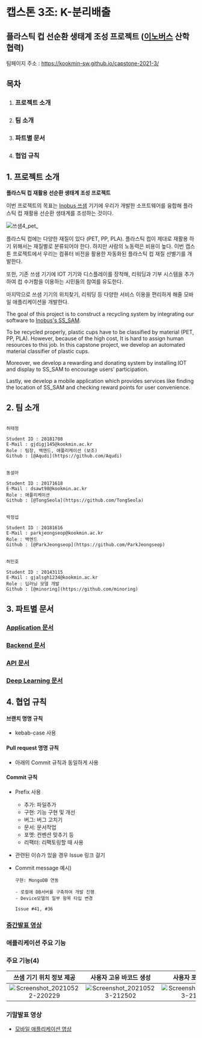 # 캡스톤 3조: K-분리배출
## 플라스틱 컵 선순환 생태계 조성 프로젝트 ([이노버스](https://www.inobus.co.kr/) 산학협력)

팀페이지 주소 : https://kookmin-sw.github.io/capstone-2021-3/ 

## 목차
1. ### 프로젝트 소개
2. ### 팀 소개
3. ### 파트별 문서
4. ### 협업 규칙


## 1. 프로젝트 소개

**플라스틱 컵 재활용 선순환 생태계 조성 프로젝트**

이번 프로젝트의 목표는 [Inobus 쓰샘](https://www.inobus.co.kr/story) 기기에 우리가 개발한 소프트웨어를 융합해 플라스틱 컵 재활용 선순환 생태계를 조성하는 것이다.

![쓰샘4_pet_](https://user-images.githubusercontent.com/41602422/119304871-e5bc9f80-bca2-11eb-93bd-9b648893d985.png)

플라스틱 컵에는 다양한 재질이 있다 (PET, PP, PLA). 플라스틱 컵이 제대로 재활용 하기 위해서는 재질별로 분류되어야 한다. 하지만 사람의 노동력은 비용이 높다. 이번 캡스톤 프로젝트에서 우리는 컴퓨터 비전을 활용한 자동화된 플라스틱 컵 재질 선별기를 개발한다.

또한, 기존 쓰샘 기기에 IOT 기기와 디스플레이를 장착해, 리워딩과 기부 시스템을 추가하여 컵 수거함을 이용하는 시민들의 참여를 유도한다.

마지막으로 쓰샘 기기의 위치찾기, 리워딩 등 다양한 서비스 이용을 편리하게 해줄 모바일 애플리케이션을 개발한다.

The goal of this project is to construct a recycling system by integrating our software to [Inobus's SS_SAM](https://www.inobus.co.kr/story).

To be recycled properly, plastic cups have to be classified by material (PET, PP, PLA). However, because of the high cost, It is hard to assign human resources to this job. In this capstone project, we develop an automated material classifier of plastic cups.

Moreover, we develop a rewarding and donating system by installing IOT and display to SS_SAM to encourage users’ participation.

Lastly, we develop a mobile application which provides services like finding the location of SS_SAM and checking reward points for user convenience.

## 2. 팀 소개

```

허태정

Student ID : 20181708
E-Mail : gjdigj145@kookmin.ac.kr
Role : 팀장, 백엔드, 애플리케이션 (보조)
Github : [@Aqudi](https://github.com/Aqudi)

```

```

동설아

Student ID : 20171618
E-Mail : dsawt98@kookmin.ac.kr
Role : 애플리케이션
Github : [@TongSeola](https://github.com/TongSeola)

```

```

박정섭

Student ID : 20181616
E-Mail : parkjeongseop@kookmin.ac.kr
Role : 백엔드
Github : [@ParkJeongseop](https://github.com/ParkJeongseop)

```

```

허민호

Student ID : 20143115
E-Mail : gjalsgh1234@kookmin.ac.kr
Role : 딥러닝 모델 개발
Github : [@minoring](https://github.com/minoring)

```

## 3. 파트별 문서

### [Application 문서](app/)

### [Backend 문서](backend/)

### [API 문서](https://kookmin-sw.github.io/capstone-2021-3/backend/docs.html)

### [Deep Learning 문서](deep_learning/)


## 4. 협업 규칙

#### 브랜치 명명 규칙

- kebab-case 사용

#### Pull request 명명 규칙

- 아래의 Commit 규칙과 동일하게 사용

#### Commit 규칙

- Prefix 사용
  - 추가: 파일추가
  - 구현: 기능 구현 및 개선
  - 버그: 버그 고치기
  - 문서: 문서작업
  - 포멧: 컨벤션 맞추기 등
  - 리팩터: 리팩토링할 때 사용
- 관련된 이슈가 있을 경우 Issue 링크 걸기
- Commit message 예시)

  ```
  구현: MongoDB 연동

  - 로컬에 DB서버를 구축하여 개발 진행
  - Device모델의 일부 항목 타입 변경

  Issue #41, #36
  ```

### [중간발표 영상](https://www.youtube.com/watch?v=s_GYntMXemY)

### 애플리케이션 주요 기능
### 주요 기능(4)
| 쓰샘 기기 위치 정보 제공 | 사용자 고유 바코드 생성 | 사용자 포인트 조회 | 기관의 사용 랭킹 조회 |
| :---------------------: | :---------------------: | :---------------: | :-------------------: |
| ![Screenshot_20210522-220229](https://user-images.githubusercontent.com/41602422/119292287-0f69cc80-bc8b-11eb-899a-b40e16d1014e.jpg) |                                           ![Screenshot_20210523-212502](https://user-images.githubusercontent.com/41602422/119292306-15f84400-bc8b-11eb-90af-91382cd52949.jpg) |                                           ![Screenshot_20210523-212903](https://user-images.githubusercontent.com/41602422/119292390-3f18d480-bc8b-11eb-9f98-866fb19369f0.jpg) |                                           ![Screenshot_20210523-212455](https://user-images.githubusercontent.com/41602422/119292409-46d87900-bc8b-11eb-9d76-d897873d165d.jpg) |

### 기말발표 영상
- [모바일 애플리케이션 영상](https://youtu.be/_0m1UuL8_5k)
